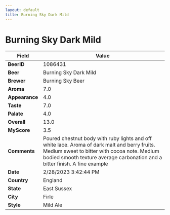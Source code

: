 ```yaml
---
layout: default
title: Burning Sky Dark Mild
---
```


# Burning Sky Dark Mild

| Field         | Value     |
|---------------|-----------|
| **BeerID** | 1086431 |
| **Beer** | Burning Sky Dark Mild |
| **Brewer** | Burning Sky Beer |
| **Aroma** | 7.0 |
| **Appearance** | 4.0 |
| **Taste** | 7.0 |
| **Palate** | 4.0 |
| **Overall** | 13.0 |
| **MyScore** | 3.5 |
| **Comments** | Poured chestnut body with ruby lights and off white lace. Aroma of dark malt and berry fruits. Medium sweet to bitter with cocoa note. Medium bodied smooth texture average carbonation and a bitter finish. A fine example  |
| **Date** | 2/28/2023 3:42:44 PM |
| **Country** | England |
| **State** | East Sussex |
| **City** | Firle |
| **Style** | Mild Ale |
